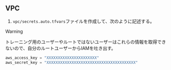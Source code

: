 ## VPC

1. `vpc/secrets.auto.tfvars`ファイルを作成して、次のように記述する。

> [!WARNING]
> トレーニング用のユーザーやルートではないユーザーはこれらの情報を取得できないので、自分のルートユーザーからIAMを吐き出す。

```terraform
aws_access_key = "XXXXXXXXXXXXXXXXXXXXXX"
aws_secret_key = "XXXXXXXXXXXXXXXXXXXXXXXXXXXXXXXXXXXXXXX"
```
